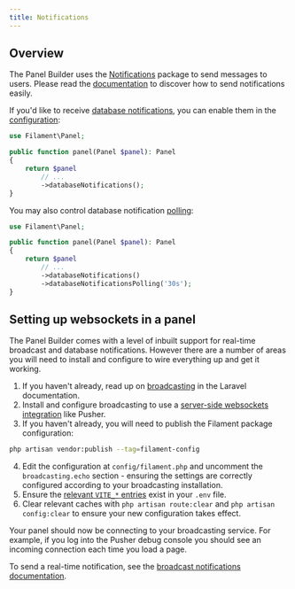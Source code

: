 ```yaml
---
title: Notifications
---
```


## Overview

The Panel Builder uses the [Notifications](../notifications/sending-notifications) package to send messages to users. Please read the [documentation](../notifications/sending-notifications) to discover how to send notifications easily.

If you'd like to receive [database notifications](../notifications/database-notifications), you can enable them in the [configuration](configuration):

```php
use Filament\Panel;

public function panel(Panel $panel): Panel
{
    return $panel
        // ...
        ->databaseNotifications();
}
```

You may also control database notification [polling](../notifications/database-notifications#polling-for-new-database-notifications):

```php
use Filament\Panel;

public function panel(Panel $panel): Panel
{
    return $panel
        // ...
        ->databaseNotifications()
        ->databaseNotificationsPolling('30s');
}
```

## Setting up websockets in a panel

The Panel Builder comes with a level of inbuilt support for real-time broadcast and database notifications. However there are a number of areas you will need to install and configure to wire everything up and get it working.

1. If you haven't already, read up on [broadcasting](https://laravel.com/docs/broadcasting) in the Laravel documentation.
2. Install and configure broadcasting to use a [server-side websockets integration](https://laravel.com/docs/broadcasting#server-side-installation) like Pusher.
3. If you haven't already, you will need to publish the Filament package configuration:

```bash
php artisan vendor:publish --tag=filament-config
```

4. Edit the configuration at `config/filament.php` and uncomment the `broadcasting.echo` section - ensuring the settings are correctly configured according to your broadcasting installation.
5. Ensure the [relevant `VITE_*` entries](https://laravel.com/docs/broadcasting#client-pusher-channels) exist in your `.env` file.
6. Clear relevant caches with `php artisan route:clear` and `php artisan config:clear` to ensure your new configuration takes effect.

Your panel should now be connecting to your broadcasting service. For example, if you log into the Pusher debug console you should see an incoming connection each time you load a page.

To send a real-time notification, see the [broadcast notifications documentation](../notifications/broadcast-notifications).
